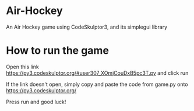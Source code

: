 # Air-Hockey
An Air Hockey game  using CodeSkulptor3, and its simplegui library
# How to run the game
Open this link https://py3.codeskulptor.org/#user307_XOmjCouDxB5pc3T.py and click run

If the link doesn't open, simply copy and paste the code from game.py onto https://py3.codeskulptor.org/ 

Press run and good luck!

